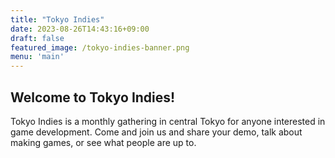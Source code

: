 ```yaml
---
title: "Tokyo Indies"
date: 2023-08-26T14:43:16+09:00
draft: false
featured_image: /tokyo-indies-banner.png
menu: 'main'
---
```


## Welcome to Tokyo Indies!

Tokyo Indies is a monthly gathering in central Tokyo for anyone interested in game development. Come and join us and share your demo, talk about making games, or see what people are up to.


